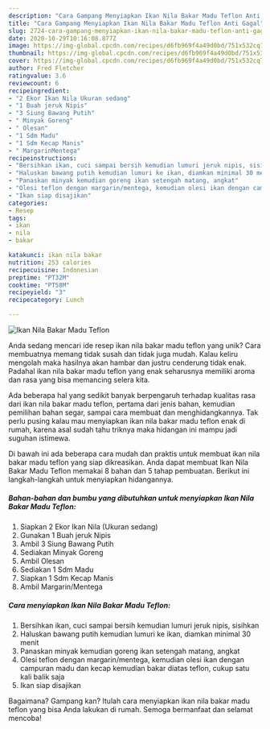 ```yaml
---
description: "Cara Gampang Menyiapkan Ikan Nila Bakar Madu Teflon Anti Gagal"
title: "Cara Gampang Menyiapkan Ikan Nila Bakar Madu Teflon Anti Gagal"
slug: 2724-cara-gampang-menyiapkan-ikan-nila-bakar-madu-teflon-anti-gagal
date: 2020-10-29T10:16:08.877Z
image: https://img-global.cpcdn.com/recipes/d6fb969f4a49d0bd/751x532cq70/ikan-nila-bakar-madu-teflon-foto-resep-utama.jpg
thumbnail: https://img-global.cpcdn.com/recipes/d6fb969f4a49d0bd/751x532cq70/ikan-nila-bakar-madu-teflon-foto-resep-utama.jpg
cover: https://img-global.cpcdn.com/recipes/d6fb969f4a49d0bd/751x532cq70/ikan-nila-bakar-madu-teflon-foto-resep-utama.jpg
author: Fred Fletcher
ratingvalue: 3.6
reviewcount: 6
recipeingredient:
- "2 Ekor Ikan Nila Ukuran sedang"
- "1 Buah jeruk Nipis"
- "3 Siung Bawang Putih"
- " Minyak Goreng"
- " Olesan"
- "1 Sdm Madu"
- "1 Sdm Kecap Manis"
- " MargarinMentega"
recipeinstructions:
- "Bersihkan ikan, cuci sampai bersih kemudian lumuri jeruk nipis, sisihkan"
- "Haluskan bawang putih kemudian lumuri ke ikan, diamkan minimal 30 menit"
- "Panaskan minyak kemudian goreng ikan setengah matang, angkat"
- "Olesi teflon dengan margarin/mentega, kemudian olesi ikan dengan campuran madu dan kecap kemudian bakar diatas teflon, cukup satu kali balik saja"
- "Ikan siap disajikan"
categories:
- Resep
tags:
- ikan
- nila
- bakar

katakunci: ikan nila bakar 
nutrition: 253 calories
recipecuisine: Indonesian
preptime: "PT32M"
cooktime: "PT58M"
recipeyield: "3"
recipecategory: Lunch

---
```



![Ikan Nila Bakar Madu Teflon](https://img-global.cpcdn.com/recipes/d6fb969f4a49d0bd/751x532cq70/ikan-nila-bakar-madu-teflon-foto-resep-utama.jpg)

Anda sedang mencari ide resep ikan nila bakar madu teflon yang unik? Cara membuatnya memang tidak susah dan tidak juga mudah. Kalau keliru mengolah maka hasilnya akan hambar dan justru cenderung tidak enak. Padahal ikan nila bakar madu teflon yang enak seharusnya memiliki aroma dan rasa yang bisa memancing selera kita.

Ada beberapa hal yang sedikit banyak berpengaruh terhadap kualitas rasa dari ikan nila bakar madu teflon, pertama dari jenis bahan, kemudian pemilihan bahan segar, sampai cara membuat dan menghidangkannya. Tak perlu pusing kalau mau menyiapkan ikan nila bakar madu teflon enak di rumah, karena asal sudah tahu triknya maka hidangan ini mampu jadi suguhan istimewa.




Di bawah ini ada beberapa cara mudah dan praktis untuk membuat ikan nila bakar madu teflon yang siap dikreasikan. Anda dapat membuat Ikan Nila Bakar Madu Teflon memakai 8 bahan dan 5 tahap pembuatan. Berikut ini langkah-langkah untuk menyiapkan hidangannya.

<!--inarticleads1-->

##### Bahan-bahan dan bumbu yang dibutuhkan untuk menyiapkan Ikan Nila Bakar Madu Teflon:

1. Siapkan 2 Ekor Ikan Nila (Ukuran sedang)
1. Gunakan 1 Buah jeruk Nipis
1. Ambil 3 Siung Bawang Putih
1. Sediakan  Minyak Goreng
1. Ambil  Olesan
1. Sediakan 1 Sdm Madu
1. Siapkan 1 Sdm Kecap Manis
1. Ambil  Margarin/Mentega




<!--inarticleads2-->

##### Cara menyiapkan Ikan Nila Bakar Madu Teflon:

1. Bersihkan ikan, cuci sampai bersih kemudian lumuri jeruk nipis, sisihkan
1. Haluskan bawang putih kemudian lumuri ke ikan, diamkan minimal 30 menit
1. Panaskan minyak kemudian goreng ikan setengah matang, angkat
1. Olesi teflon dengan margarin/mentega, kemudian olesi ikan dengan campuran madu dan kecap kemudian bakar diatas teflon, cukup satu kali balik saja
1. Ikan siap disajikan




Bagaimana? Gampang kan? Itulah cara menyiapkan ikan nila bakar madu teflon yang bisa Anda lakukan di rumah. Semoga bermanfaat dan selamat mencoba!
